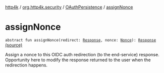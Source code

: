 [http4k](../../index.md) / [org.http4k.security](../index.md) / [OAuthPersistence](index.md) / [assignNonce](./assign-nonce.md)

# assignNonce

`abstract fun assignNonce(redirect: `[`Response`](../../org.http4k.core/-response/index.md)`, nonce: `[`Nonce`](../../org.http4k.security.openid/-nonce/index.md)`): `[`Response`](../../org.http4k.core/-response/index.md) [(source)](https://github.com/http4k/http4k/blob/master/http4k-security-oauth/src/main/kotlin/org/http4k/security/OAuthPersistence.kt#L30)

Assign a nonce to this OIDC auth redirection (to the end-service) response. Opportunity here to modify the
response returned to the user when the redirection happens.

